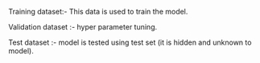 Training dataset:- This data is used to train the model.

Validation dataset :- hyper parameter tuning.

Test dataset :- model is tested using test set (it is hidden and unknown to model).
